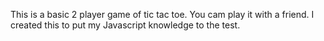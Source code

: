 This is a basic 2 player game of tic tac toe. You cam play it with a friend.
I created this to put my Javascript knowledge to the test.
